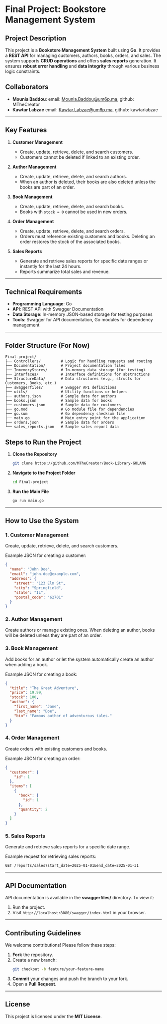# Final Project: Bookstore Management System  

## Project Description  

This project is a **Bookstore Management System** built using **Go**. It provides a **REST API** for managing customers, authors, books, orders, and sales. The system supports **CRUD operations** and offers **sales reports** generation. It ensures **robust error handling** and **data integrity** through various business logic constraints.  

## Collaborators  
- **Mounia Baddou**:
  email: Mounia.Baddou@um6p.ma,
  github: MTheCreator   
- **Kawtar Labzae**
  email: Kawtar.Labzae@um6p.ma,
  github: kawtarlabzae  

---

## Key Features  

1. **Customer Management**  
   - Create, update, retrieve, delete, and search customers.  
   - Customers cannot be deleted if linked to an existing order.  

2. **Author Management**  
   - Create, update, retrieve, delete, and search authors.  
   - When an author is deleted, their books are also deleted unless the books are part of an order.  

3. **Book Management**  
   - Create, update, retrieve, delete, and search books.  
   - Books with `stock = 0` cannot be used in new orders.  

4. **Order Management**  
   - Create, update, retrieve, delete, and search orders.  
   - Orders must reference existing customers and books. Deleting an order restores the stock of the associated books.  

5. **Sales Reports**  
   - Generate and retrieve sales reports for specific date ranges or instantly for the last 24 hours.  
   - Reports summarize total sales and revenue.  

---

## Technical Requirements  

- **Programming Language**: Go  
- **API**: REST API with Swagger Documentation  
- **Data Storage**: In-memory JSON-based storage for testing purposes  
- **Tools**: Swagger for API documentation, Go modules for dependency management  

---

## Folder Structure (For Now)
```
Final-project/
├── Controllers/         # Logic for handling requests and routing
├── Documentation/       # Project documentation files
├── InmemoryStores/      # In-memory data storage (for testing)
├── Interfaces/          # Interface definitions for abstractions
├── StructureData/       # Data structures (e.g., structs for Customers, Books, etc.)
├── swaggerfiles/        # Swagger API definitions
├── utils/               # Utility functions or helpers
├── authors.json         # Sample data for authors
├── books.json           # Sample data for books
├── customers.json       # Sample data for customers
├── go.mod               # Go module file for dependencies
├── go.sum               # Go dependency checksum file
├── main.go              # Main entry point for the application
├── orders.json          # Sample data for orders
└── sales_reports.json   # Sample sales report data
```


## Steps to Run the Project  

1. **Clone the Repository**  
   ```bash
   git clone https://github.com/MTheCreator/Book-Library-GOLANG
   ```

2. **Navigate to the Project Folder**  
   ```bash
   cd Final-project
   ```

3. **Run the Main File**  
   ```bash
   go run main.go
   ```

---

## How to Use the System  

### 1. Customer Management  
Create, update, retrieve, delete, and search customers.  

Example JSON for creating a customer:  
```json
{
  "name": "John Doe",
  "email": "john.doe@example.com",
  "address": {
    "street": "123 Elm St",
    "city": "Springfield",
    "state": "IL",
    "postal_code": "62701"
  }
}
```

### 2. Author Management  
Create authors or manage existing ones. When deleting an author, books will be deleted unless they are part of an order.

### 3. Book Management  
Add books for an author or let the system automatically create an author when adding a book.  

Example JSON for creating a book:  
```json
{
  "title": "The Great Adventure",
  "price": 19.99,
  "stock": 100,
  "author": {
    "first_name": "Jane",
    "last_name": "Doe",
    "bio": "Famous author of adventurous tales."
  }
}
```

### 4. Order Management  
Create orders with existing customers and books.  

Example JSON for creating an order:  
```json
{
  "customer": {
    "id": 1
  },
  "items": [
    {
      "book": {
        "id": 1
      },
      "quantity": 2
    }
  ]
}
```

### 5. Sales Reports  
Generate and retrieve sales reports for a specific date range.  

Example request for retrieving sales reports:  
```http
GET /reports/sales?start_date=2025-01-01&end_date=2025-01-31
```

---

## API Documentation  

API documentation is available in the **swaggerfiles/** directory. To view it:  
1. Run the project.  
2. Visit `http://localhost:8080/swagger/index.html` in your browser.  

---

## Contributing Guidelines  

We welcome contributions! Please follow these steps:  
1. **Fork** the repository.  
2. Create a new branch:  
   ```bash
   git checkout -b feature/your-feature-name
   ```  
3. **Commit** your changes and push the branch to your fork.  
4. Open a **Pull Request**.  

---

## License  

This project is licensed under the **MIT License**.

